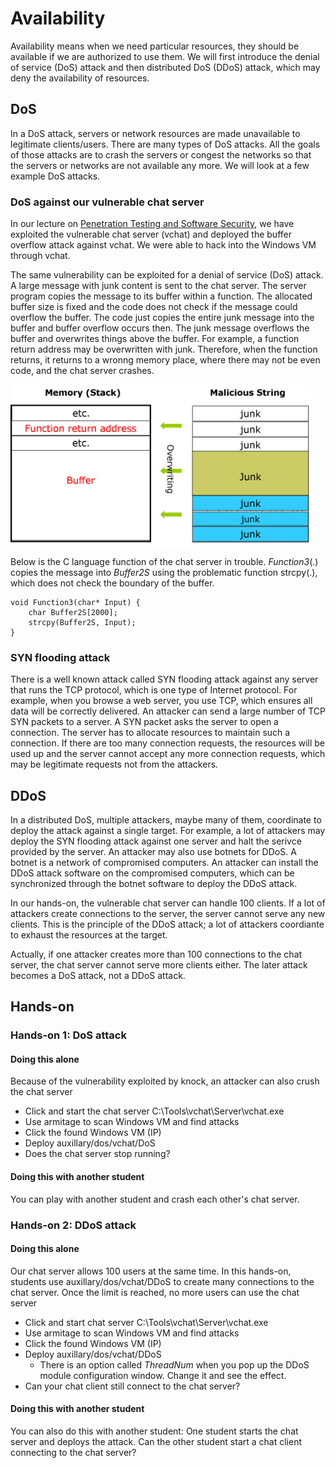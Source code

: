 # Availability

Availability means when we need particular resources, they should be available if we are authorized to use them.
We will first introduce the denial of service (DoS) attack and then distributed DoS (DDoS) attack, which may deny the availability of resources.

## DoS
In a DoS attack, servers or network resources are made unavailable to legitimate clients/users. There are many types of DoS attacks. All the goals of those attacks are to crash the servers or congest the networks so that the servers or networks are not available any more. We will look at a few example DoS attacks. 

### DoS against our vulnerable chat server

In our lecture on <a href="https://github.com/xinwenfu/GenCyber/tree/main/SoftwareSecurity">Penetration Testing and Software Security</a>, we have exploited the vulnerable chat server (vchat) and deployed the buffer overflow attack against vchat. We were able to hack into the Windows VM through vchat.

The same vulnerability can be exploited for a denial of service (DoS) attack. 
A large message with junk content is sent to the chat server. The server program copies the message to its buffer within a function. The allocated buffer size is fixed and the code does not check if the message could overflow the buffer. The code just copies the entire junk message into the buffer and buffer overflow occurs then. The junk message overflows the buffer and overwrites things above the buffer. For example, a function return address may be overwritten with junk. Therefore, when the function returns, it returns to a wronng memory place, where there may not be even code, and the chat server crashes.

<img src="../Imgs/BufferOverflow-junk.png" width=480>

Below is the C language function of the chat server in trouble.  *Function3*(.) copies the message into *Buffer2S* using the problematic function strcpy(.), which does not check the boundary of the buffer.
```
void Function3(char* Input) {
	char Buffer2S[2000];
	strcpy(Buffer2S, Input);
}
```


### SYN flooding attack
There is a well known attack called SYN flooding attack against any server that runs the TCP protocol, which is one type of Internet protocol. For example, when you browse a web server, you use TCP, which ensures all data will be correctly delivered. An attacker can send a large number of TCP SYN packets to a server. A SYN packet asks the server to open a connection. The server has to allocate resources to maintain such a connection. If there are too many connection requests, the resources will be used up and the server cannot accept any more connection requests, which may be legitimate requests not from the attackers.

## DDoS
In a distributed DoS, multiple attackers, maybe many of them, coordinate to deploy the attack against a single target. For example, a lot of attackers may deploy the SYN flooding attack against one server and halt the serivce provided by the server. An attacker may also use botnets for DDoS. A botnet is a network of compromised computers. An attacker can install the DDoS attack software on the compromised computers, which can be synchronized through the botnet software to deploy the DDoS attack.

In our hands-on, the vulnerable chat server can handle 100 clients. If a lot of attackers create connections to the server, the server cannot serve any new clients. This is the principle of the DDoS attack; a lot of attackers coordiante to exhaust the resources at the target.

Actually, if one attacker creates more than 100 connections to the chat server, the chat server cannot serve more clients either. The later attack becomes a DoS attack, not a DDoS attack.

## Hands-on

### Hands-on 1: DoS attack 
#### Doing this alone
Because of the vulnerability exploited by knock, an attacker can also crush the chat server
- Click and start the chat server C:\Tools\vchat\Server\vchat.exe
- Use armitage to scan Windows VM and find attacks
- Click the found Windows VM (IP)
- Deploy auxillary/dos/vchat/DoS
- Does the chat server stop running?

#### Doing this with another student
You can play with another student and crash each other's chat server.

### Hands-on 2: DDoS attack 
#### Doing this alone
Our chat server allows 100 users at the same time. In this hands-on, students use auxillary/dos/vchat/DDoS to create many connections to the chat server. Once the limit is reached, no more users can use the chat server

- Click and start chat server C:\Tools\vchat\Server\vchat.exe
- Use armitage to scan Windows VM and find attacks
- Click the found Windows VM (IP)
- Deploy auxillary/dos/vchat/DDoS
  - There is an option called *ThreadNum* when you pop up the DDoS module configuration window. Change it and see the effect.
- Can your chat client still connect to the chat server?

#### Doing this with another student
You can also do this with another student: One student starts the chat server and deploys the attack. Can the other student start a chat client connecting to the chat server?
